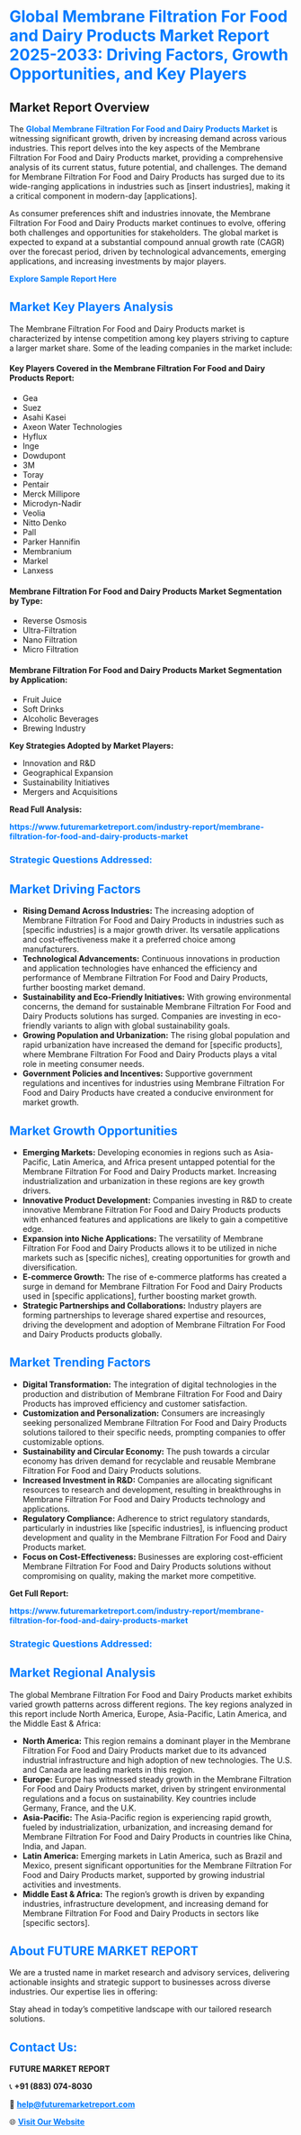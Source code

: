<h1 style="color: #007BFF;">Global Membrane Filtration For Food and Dairy Products Market Report 2025-2033: Driving Factors, Growth Opportunities, and Key Players</h1>

<section id="overview">
<h2>Market Report Overview</h2>
<p>The <a href="https://www.futuremarketreport.com/industry-report/membrane-filtration-for-food-and-dairy-products-market" style="color: #007BFF; text-decoration: none;"><strong>Global Membrane Filtration For Food and Dairy Products Market</strong></a> is witnessing significant growth, driven by increasing demand across various industries. This report delves into the key aspects of the Membrane Filtration For Food and Dairy Products market, providing a comprehensive analysis of its current status, future potential, and challenges. The demand for Membrane Filtration For Food and Dairy Products has surged due to its wide-ranging applications in industries such as [insert industries], making it a critical component in modern-day [applications].</p>
<p>As consumer preferences shift and industries innovate, the Membrane Filtration For Food and Dairy Products market continues to evolve, offering both challenges and opportunities for stakeholders. The global market is expected to expand at a substantial compound annual growth rate (CAGR) over the forecast period, driven by technological advancements, emerging applications, and increasing investments by major players.</p>
</section>

<section id="overview">
<p><a href="https://www.futuremarketreport.com/request-sample/reportId=31400" style="color: #007BFF; text-decoration: none;"><strong>Explore Sample Report Here</strong></a></p>
</section>

<section id="key-players">
<h2 style="color: #007BFF;">Market Key Players Analysis</h2>
<p>The Membrane Filtration For Food and Dairy Products market is characterized by intense competition among key players striving to capture a larger market share. Some of the leading companies in the market include:</p>
<h4>Key Players Covered in the Membrane Filtration For Food and Dairy Products Report:</h4>
<ul><li>Gea</li><li>Suez</li><li>Asahi Kasei</li><li>Axeon Water Technologies</li><li>Hyflux</li><li>Inge</li><li>Dowdupont</li><li>3M</li><li>Toray</li><li>Pentair</li><li>Merck Millipore</li><li>Microdyn-Nadir</li><li>Veolia</li><li>Nitto Denko</li><li>Pall</li><li>Parker Hannifin</li><li>Membranium</li><li>Markel</li><li>Lanxess</li></ul>
<h4>Membrane Filtration For Food and Dairy Products Market Segmentation by Type:</h4>
<ul><li>Reverse Osmosis</li><li>Ultra-Filtration</li><li>Nano Filtration</li><li>Micro Filtration</li></ul>

<h4>Membrane Filtration For Food and Dairy Products Market Segmentation by Application:</h4>
<ul><li>Fruit Juice</li><li>Soft Drinks</li><li>Alcoholic Beverages</li><li>Brewing Industry</li></ul>
<p><strong>Key Strategies Adopted by Market Players:</strong></p>
<ul>
<li>Innovation and R&D</li>
<li>Geographical Expansion</li>
<li>Sustainability Initiatives</li>
<li>Mergers and Acquisitions</li>
</ul>
</section>

<section>
<p><strong>Read Full Analysis: </strong></p><a href="https://www.futuremarketreport.com/industry-report/membrane-filtration-for-food-and-dairy-products-market" style="color: #007BFF; text-decoration: none;"><strong>https://www.futuremarketreport.com/industry-report/membrane-filtration-for-food-and-dairy-products-market</strong></a>
<h3 style="color: #007BFF;">Strategic Questions Addressed:</h3>
</section>

<section id="driving-factors">
<h2 style="color: #007BFF;">Market Driving Factors</h2>
<ul>
<li><strong>Rising Demand Across Industries:</strong> The increasing adoption of Membrane Filtration For Food and Dairy Products in industries such as [specific industries] is a major growth driver. Its versatile applications and cost-effectiveness make it a preferred choice among manufacturers.</li>
<li><strong>Technological Advancements:</strong> Continuous innovations in production and application technologies have enhanced the efficiency and performance of Membrane Filtration For Food and Dairy Products, further boosting market demand.</li>
<li><strong>Sustainability and Eco-Friendly Initiatives:</strong> With growing environmental concerns, the demand for sustainable Membrane Filtration For Food and Dairy Products solutions has surged. Companies are investing in eco-friendly variants to align with global sustainability goals.</li>
<li><strong>Growing Population and Urbanization:</strong> The rising global population and rapid urbanization have increased the demand for [specific products], where Membrane Filtration For Food and Dairy Products plays a vital role in meeting consumer needs.</li>
<li><strong>Government Policies and Incentives:</strong> Supportive government regulations and incentives for industries using Membrane Filtration For Food and Dairy Products have created a conducive environment for market growth.</li>
</ul>
</section>

<section id="growth-opportunities">
<h2 style="color: #007BFF;">Market Growth Opportunities</h2>
<ul>
<li><strong>Emerging Markets:</strong> Developing economies in regions such as Asia-Pacific, Latin America, and Africa present untapped potential for the Membrane Filtration For Food and Dairy Products market. Increasing industrialization and urbanization in these regions are key growth drivers.</li>
<li><strong>Innovative Product Development:</strong> Companies investing in R&D to create innovative Membrane Filtration For Food and Dairy Products products with enhanced features and applications are likely to gain a competitive edge.</li>
<li><strong>Expansion into Niche Applications:</strong> The versatility of Membrane Filtration For Food and Dairy Products allows it to be utilized in niche markets such as [specific niches], creating opportunities for growth and diversification.</li>
<li><strong>E-commerce Growth:</strong> The rise of e-commerce platforms has created a surge in demand for Membrane Filtration For Food and Dairy Products used in [specific applications], further boosting market growth.</li>
<li><strong>Strategic Partnerships and Collaborations:</strong> Industry players are forming partnerships to leverage shared expertise and resources, driving the development and adoption of Membrane Filtration For Food and Dairy Products products globally.</li>
</ul>
</section>

<section id="trending-factors">
<h2 style="color: #007BFF;">Market Trending Factors</h2>
<ul>
<li><strong>Digital Transformation:</strong> The integration of digital technologies in the production and distribution of Membrane Filtration For Food and Dairy Products has improved efficiency and customer satisfaction.</li>
<li><strong>Customization and Personalization:</strong> Consumers are increasingly seeking personalized Membrane Filtration For Food and Dairy Products solutions tailored to their specific needs, prompting companies to offer customizable options.</li>
<li><strong>Sustainability and Circular Economy:</strong> The push towards a circular economy has driven demand for recyclable and reusable Membrane Filtration For Food and Dairy Products solutions.</li>
<li><strong>Increased Investment in R&D:</strong> Companies are allocating significant resources to research and development, resulting in breakthroughs in Membrane Filtration For Food and Dairy Products technology and applications.</li>
<li><strong>Regulatory Compliance:</strong> Adherence to strict regulatory standards, particularly in industries like [specific industries], is influencing product development and quality in the Membrane Filtration For Food and Dairy Products market.</li>
<li><strong>Focus on Cost-Effectiveness:</strong> Businesses are exploring cost-efficient Membrane Filtration For Food and Dairy Products solutions without compromising on quality, making the market more competitive.</li>
</ul>
</section>

<section>
<p><strong>Get Full Report: </strong></p><a href="https://www.futuremarketreport.com/industry-report/membrane-filtration-for-food-and-dairy-products-market" style="color: #007BFF; text-decoration: none;"><strong>https://www.futuremarketreport.com/industry-report/membrane-filtration-for-food-and-dairy-products-market</strong></a>
<h3 style="color: #007BFF;">Strategic Questions Addressed:</h3>
</section>


<section id="regional-analysis">
<h2 style="color: #007BFF;">Market Regional Analysis</h2>
<p>The global Membrane Filtration For Food and Dairy Products market exhibits varied growth patterns across different regions. The key regions analyzed in this report include North America, Europe, Asia-Pacific, Latin America, and the Middle East & Africa:</p>
<ul>
<li><strong>North America:</strong> This region remains a dominant player in the Membrane Filtration For Food and Dairy Products market due to its advanced industrial infrastructure and high adoption of new technologies. The U.S. and Canada are leading markets in this region.</li>
<li><strong>Europe:</strong> Europe has witnessed steady growth in the Membrane Filtration For Food and Dairy Products market, driven by stringent environmental regulations and a focus on sustainability. Key countries include Germany, France, and the U.K.</li>
<li><strong>Asia-Pacific:</strong> The Asia-Pacific region is experiencing rapid growth, fueled by industrialization, urbanization, and increasing demand for Membrane Filtration For Food and Dairy Products in countries like China, India, and Japan.</li>
<li><strong>Latin America:</strong> Emerging markets in Latin America, such as Brazil and Mexico, present significant opportunities for the Membrane Filtration For Food and Dairy Products market, supported by growing industrial activities and investments.</li>
<li><strong>Middle East & Africa:</strong> The region’s growth is driven by expanding industries, infrastructure development, and increasing demand for Membrane Filtration For Food and Dairy Products in sectors like [specific sectors].</li>
</ul>
</section>

<footer>
<h2 style="color: #007BFF;">About FUTURE MARKET REPORT</h2>
<p>We are a trusted name in market research and advisory services, delivering actionable insights and strategic support to businesses across diverse industries. Our expertise lies in offering:</p>

<p>Stay ahead in today’s competitive landscape with our tailored research solutions.</p>

<h2 style="color: #007BFF;">Contact Us:</h2>
<p><strong>FUTURE MARKET REPORT</strong></p>
<p>📞 <strong>+91 (883) 074-8030</strong></p>
<p>📧 <strong><a href="mailto:help@futuremarketreport.com" style="color: #007BFF;">help@futuremarketreport.com</a></strong></p>
<p>🌐 <strong><a href="https://www.futuremarketreport.com/" style="color: #007BFF;">Visit Our Website</a></strong></p>
</footer>